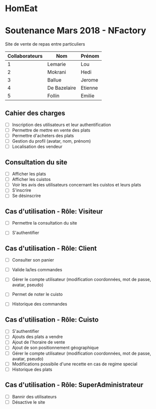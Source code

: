 # HomEat
# Soutenance Mars 2018 - NFactory
 
 Site de vente de repas entre particuliers

Collaborateurs | Nom | Prénom | 
------------ | ------------- | ------------- | 
1 | Lemarie | Lou |
2 | Mokrani | Hedi |
3 | Ballue | Jerome |
4 | De Bazelaire| Etienne |
5 | Follin | Emilie | 



## Cahier des charges 

- [ ] Inscription des utilisateurs et leur authentification
- [ ] Permettre de mettre en vente des plats
- [ ] Permettre d'acheters des plats
- [ ] Gestion du profil (avatar, nom, prénom)
- [ ] Localisation des vendeur

## Consultation du site

- [ ] Afficher les plats
- [ ] Afficher les cuistos
- [ ] Voir les avis des utilisateurs concernant les cuistos et leurs plats
- [ ] S'inscrire
- [ ] Se désinscrire

## Cas d'utilisation - Rôle: Visiteur

- [ ] Permettre la consultation du site
- [ ] S'authentifier 


## Cas d'utilisation - Rôle: Client
- [ ] Consulter son panier
- [ ] Valide la/les commandes
- [ ] Gérer le compte utilisateur (modification coordonnées, mot de passe, avatar, pseudo)
- [ ] Permet de noter le cuisto
- [ ] Historique des commandes




## Cas d'utilisation - Rôle: Cuisto

- [ ] S'authentifier
- [ ] Ajouts des plats a vendre
- [ ] Ajout de l'horaire de vente
- [ ] Ajout de son positionnement géographique
- [ ] Gérer le compte utilisateur (modification coordonnées, mot de passe, avatar, pseudo)
- [ ] Modifications possibile d'une recette en cas de regime special
- [ ] Historique des plats

## Cas d'utilisation - Rôle: SuperAdministrateur

- [ ] Bannir des utilisateurs
- [ ] Désactive le site
